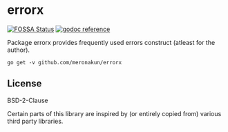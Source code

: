 # errorx
[![FOSSA Status](https://app.fossa.com/api/projects/git%2Bgithub.com%2Fchoestelus%2Ferrorx.svg?type=small)](https://app.fossa.com/projects/git%2Bgithub.com%2Fchoestelus%2Ferrorx?ref=badge_small)
[![godoc reference](https://img.shields.io/badge/go.dev-reference-007d9c?logo=go&logoColor=white&style=flat-square)](https://godoc.org/github.com/choestelus/errorx)

Package errorx provides frequently used errors construct (atleast for the author).

`go get -v github.com/meronakun/errorx`

## License

BSD-2-Clause

Certain parts of this library are inspired by (or entirely copied from) various third party libraries.
